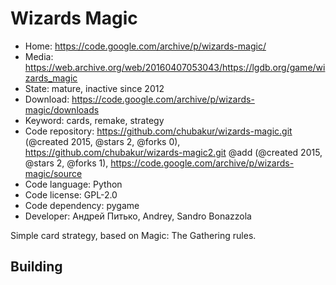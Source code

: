 # Wizards Magic

- Home: https://code.google.com/archive/p/wizards-magic/
- Media: https://web.archive.org/web/20160407053043/https://lgdb.org/game/wizards_magic
- State: mature, inactive since 2012
- Download: https://code.google.com/archive/p/wizards-magic/downloads
- Keyword: cards, remake, strategy
- Code repository: https://github.com/chubakur/wizards-magic.git (@created 2015, @stars 2, @forks 0), https://github.com/chubakur/wizards-magic2.git @add (@created 2015, @stars 2, @forks 1), https://code.google.com/archive/p/wizards-magic/source
- Code language: Python
- Code license: GPL-2.0
- Code dependency: pygame
- Developer: Андрей Питько, Andrey, Sandro Bonazzola

Simple card strategy, based on Magic: The Gathering rules.

## Building
